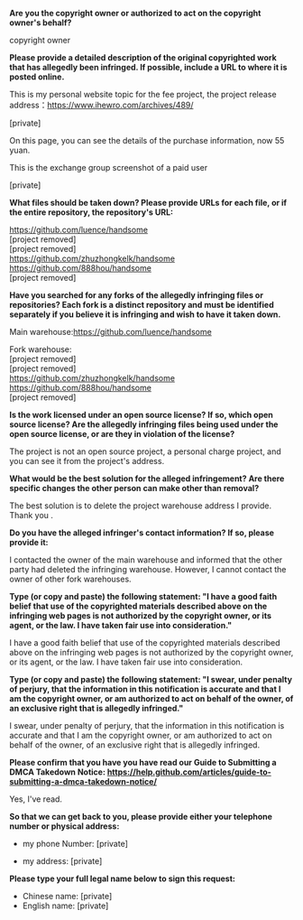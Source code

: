 **Are you the copyright owner or authorized to act on the copyright owner's behalf?**  

copyright owner

**Please provide a detailed description of the original copyrighted work that has allegedly been infringed. If possible, include a URL to where it is posted online.**  

This is my personal website topic for the fee project, the project release address：https://www.ihewro.com/archives/489/

[private]  

On this page, you can see the details of the purchase information, now 55 yuan.

This is the exchange group screenshot of a paid user

[private]  

**What files should be taken down? Please provide URLs for each file, or if the entire repository, the repository's URL:**

https://github.com/luence/handsome    
[project removed]   
[project removed]   
https://github.com/zhuzhongkelk/handsome    
https://github.com/888hou/handsome    
[project removed]  

**Have you searched for any forks of the allegedly infringing files or repositories? Each fork is a distinct repository and must be identified separately if you believe it is infringing and wish to have it taken down.**

Main warehouse:https://github.com/luence/handsome  

Fork warehouse:    
[project removed]  
[project removed]  
https://github.com/zhuzhongkelk/handsome    
https://github.com/888hou/handsome    
[project removed]  

**Is the work licensed under an open source license? If so, which open source license? Are the allegedly infringing files being used under the open source license, or are they in violation of the license?**  

The project is not an open source project, a personal charge project, and you can see it from the project's address.

**What would be the best solution for the alleged infringement? Are there specific changes the other person can make other than removal?**

The best solution is to delete the project warehouse address I provide. Thank you .

**Do you have the alleged infringer's contact information? If so, please provide it:**  

I contacted the owner of the main warehouse and informed that the other party had deleted the infringing warehouse. However, I cannot contact the owner of other fork warehouses.

**Type (or copy and paste) the following statement: "I have a good faith belief that use of the copyrighted materials described above on the infringing web pages is not authorized by the copyright owner, or its agent, or the law. I have taken fair use into consideration."**  

I have a good faith belief that use of the copyrighted materials described above on the infringing web pages is not authorized by the copyright owner, or its agent, or the law. I have taken fair use into consideration.

**Type (or copy and paste) the following statement: "I swear, under penalty of perjury, that the information in this notification is accurate and that I am the copyright owner, or am authorized to act on behalf of the owner, of an exclusive right that is allegedly infringed."**  

I swear, under penalty of perjury, that the information in this notification is accurate and that I am the copyright owner, or am authorized to act on behalf of the owner, of an exclusive right that is allegedly infringed.

**Please confirm that you have you have read our Guide to Submitting a DMCA Takedown Notice: https://help.github.com/articles/guide-to-submitting-a-dmca-takedown-notice/**  

Yes, I've read.

**So that we can get back to you, please provide either your telephone number or physical address:**  

* my phone Number: [private]  

* my address: [private]  

**Please type your full legal name below to sign this request:**

* Chinese name: [private]  
* English name: [private]  
